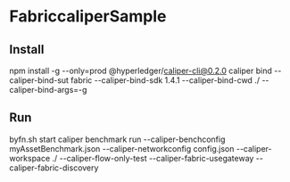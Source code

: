 # FabriccaliperSample

## Install
npm install -g --only=prod @hyperledger/caliper-cli@0.2.0
caliper bind --caliper-bind-sut fabric --caliper-bind-sdk 1.4.1   --caliper-bind-cwd ./ --caliper-bind-args=-g

## Run
byfn.sh start
caliper benchmark run --caliper-benchconfig myAssetBenchmark.json --caliper-networkconfig config.json --caliper-workspace ./ --caliper-flow-only-test --caliper-fabric-usegateway --caliper-fabric-discovery
